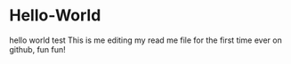 # Hello-World
hello world test
This is me editing my read me file for the first time ever on github, fun fun!
